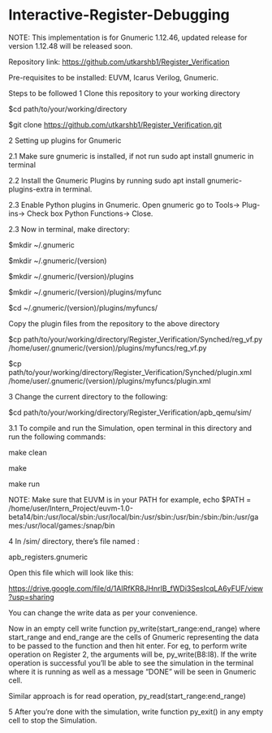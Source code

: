 # Interactive-Register-Debugging
NOTE: This implementation is for Gnumeric 1.12.46, updated release for version 1.12.48 will be released soon.

Repository link: https://github.com/utkarshb1/Register_Verification

Pre-requisites to be installed: EUVM, Icarus Verilog, Gnumeric.

Steps to be followed
1 Clone this repository to your working directory

$cd path/to/your/working/directory

$git clone https://github.com/utkarshb1/Register_Verification.git

2 Setting up plugins for Gnumeric

2.1 Make sure gnumeric is installed, if not run sudo apt install gnumeric in terminal

2.2 Install the Gnumeric Plugins by running sudo apt install gnumeric-plugins-extra in terminal.

2.3 Enable Python plugins in Gnumeric. Open gnumeric go to Tools-> Plug-ins-> Check box Python Functions-> Close.

2.3 Now in terminal, make directory:

$mkdir ~/.gnumeric

$mkdir ~/.gnumeric/(version)

$mkdir ~/.gnumeric/(version)/plugins

$mkdir ~/.gnumeric/(version)/plugins/myfunc

$cd ~/.gnumeric/(version)/plugins/myfuncs/

Copy the plugin files from the repository to the above directory

$cp path/to/your/working/directory/Register_Verification/Synched/reg_vf.py /home/user/.gnumeric/(version)/plugins/myfuncs/reg_vf.py

$cp path/to/your/working/directory/Register_Verification/Synched/plugin.xml /home/user/.gnumeric/(version)/plugins/myfuncs/plugin.xml

3 Change the current directory to the following:

$cd path/to/your/working/directory/Register_Verification/apb_qemu/sim/

3.1 To compile and run the Simulation, open terminal in this directory and run the following commands:

make clean

make

make run

NOTE: Make sure that EUVM is in your PATH for example, echo $PATH = /home/user/Intern_Project/euvm-1.0-beta14/bin:/usr/local/sbin:/usr/local/bin:/usr/sbin:/usr/bin:/sbin:/bin:/usr/games:/usr/local/games:/snap/bin

4 In /sim/ directory, there’s file named :

apb_registers.gnumeric

Open this file which will look like this:

https://drive.google.com/file/d/1AIRfKR8JHnrIB_fWDi3SesIcqLA6yFUF/view?usp=sharing

You can change the write data as per your convenience.

Now in an empty cell write function py_write(start_range:end_range) where start_range and end_range are the cells of Gnumeric representing the data to be passed to the function and then hit enter. For eg, to perform write operation on Register 2, the arguments will be, py_write(B8:I8). If the write operation is successful you’ll be able to see the simulation in the terminal where it is running as well as a message “DONE” will be seen in Gnumeric cell.

Similar approach is for read operation, py_read(start_range:end_range)

5 After you’re done with the simulation, write function py_exit() in any empty cell to stop the Simulation.

